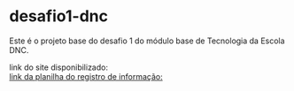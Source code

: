 # desafio1-dnc
Este é o projeto base do desafio 1 do módulo base de Tecnologia da Escola DNC.

link do site disponibilizado: <a href="https://desafio-landingpage-arq-dnc.netlify.app/"> <br>
link da planilha do registro de informação: <a href="https://shorturl.at/elnBW">